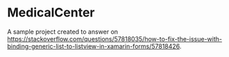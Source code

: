 # MedicalCenter
A sample project created to answer on https://stackoverflow.com/questions/57818035/how-to-fix-the-issue-with-binding-generic-list-to-listview-in-xamarin-forms/57818426.
